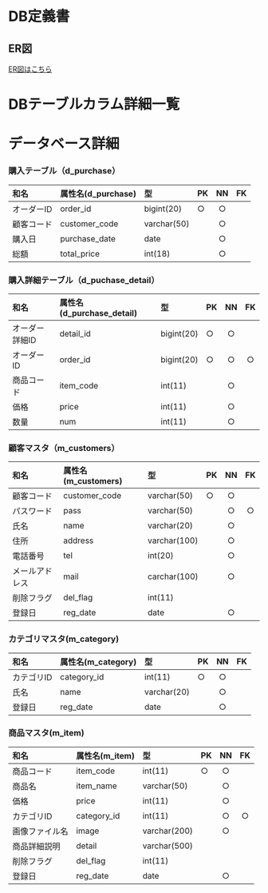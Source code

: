 # DB定義書
## ER図
[ER図はこちら]("ER図はこちら" )

# DBテーブルカラム詳細一覧

# データベース詳細

### 購入テーブル（d_purchase）
|和名|属性名(d_purchase)|型|PK|NN|FK|
|:---|:---|:---|:---|:---:|:----:|
|オーダーID|order_id|bigint(20)|○|○||
|顧客コード|customer_code|varchar(50)||○||
|購入日|purchase_date|date||○||
|総額|total_price|int(18)||○||

### 購入詳細テーブル（d_puchase_detail）
|和名|属性名(d_purchase_detail)|型|PK|NN|FK|
|:---|:---|:---|:---|:---:|:----:|
|オーダー詳細ID|detail_id|bigint(20)|○|○||
|オーダーID|order_id|bigint(20)|○|○|○|
|商品コード|item_code|int(11)||○||
|価格|price|int(11)||○||
|数量|num|int(11)||○||

### 顧客マスタ（m_customers）
|和名|属性名(m_customers)|型|PK|NN|FK|
|:---|:---|:---|:---|:---:|:----:|
|顧客コード|customer_code|varchar(50)|○|○||
|パスワード|pass|varchar(50)||○|○|
|氏名|name|varchar(20)||○||
|住所|address|varchar(100)||○||
|電話番号|tel|int(20)||○||
|メールアドレス|mail|carchar(100)||○||
|削除フラグ|del_flag|int(11)||||
|登録日|reg_date|date||○||

### カテゴリマスタ(m_category)
|和名|属性名(m_category)|型|PK|NN|FK|
|:---|:---|:---|:---|:---:|:----:|
|カテゴリID|category_id|int(11)|○|○||
|氏名|name|varchar(20)||○||
|登録日|reg_date|date||○||

### 商品マスタ(m_item)
|和名|属性名(m_item)|型|PK|NN|FK|
|:---|:---|:---|:---|:---:|:----:|
|商品コード|item_code|int(11)|○|○||
|商品名|item_name|varchar(50)||○||
|価格|price|int(11)||○||
|カテゴリID|category_id|int(11)||○|○|
|画像ファイル名|image|varchar(200)||○||
|商品詳細説明|detail|varchar(500)||||
|削除フラグ|del_flag|int(11)||||
|登録日|reg_date|date||○||
